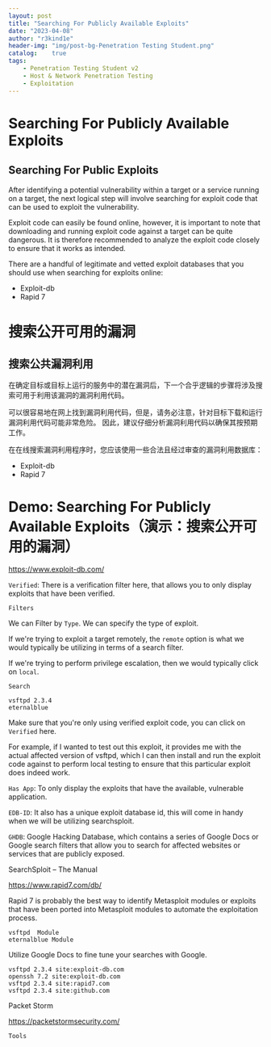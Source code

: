 ```yaml
---
layout: post
title: "Searching For Publicly Available Exploits"
date: "2023-04-08"
author: "r3kind1e"
header-img: "img/post-bg-Penetration Testing Student.png"
catalog:    true
tags: 
    - Penetration Testing Student v2
    - Host & Network Penetration Testing
    - Exploitation
---
```


# Searching For Publicly Available Exploits
## Searching For Public Exploits
After identifying a potential vulnerability within a target or a service running on a target, the next logical step will involve searching for exploit code that can be used to exploit the vulnerability.

Exploit code can easily be found online, however, it is important to note that downloading and running exploit code against a target can be quite dangerous. It is therefore recommended to analyze the exploit code closely to ensure that it works as intended.

There are a handful of legitimate and vetted exploit databases that you should use when searching for exploits online:
* Exploit-db
* Rapid 7

# 搜索公开可用的漏洞
## 搜索公共漏洞利用
在确定目标或目标上运行的服务中的潜在漏洞后，下一个合乎逻辑的步骤将涉及搜索可用于利用该漏洞的漏洞利用代码。

可以很容易地在网上找到漏洞利用代码，但是，请务必注意，针对目标下载和运行漏洞利用代码可能非常危险。 因此，建议仔细分析漏洞利用代码以确保其按预期工作。

在在线搜索漏洞利用程序时，您应该使用一些合法且经过审查的漏洞利用数据库：
* Exploit-db
* Rapid 7

# Demo: Searching For Publicly Available Exploits（演示：搜索公开可用的漏洞）

https://www.exploit-db.com/

`Verified`: There is a verification filter here, that allows you to only display exploits that have been verified.

`Filters`

 We can Filter by `Type`. We can specify the type of exploit.

 If we're trying to exploit a target remotely, the `remote` option is what we would typically be utilizing in terms of a search filter.

 If we're trying to perform privilege escalation, then we would typically click on `local`.

`Search`

```
vsftpd 2.3.4
eternalblue
```

Make sure that you're only using verified exploit code, you can click on `Verified` here.

For example, if I wanted to test out this exploit, it provides me with the actual affected version of vsftpd, which I can then install and run the exploit code against to perform local testing to ensure that this particular exploit does indeed work.

`Has App`: To only display the exploits that have the available, vulnerable application. 

`EDB-ID`: It also has a unique exploit database id, this will come in handy when we will be utilizing searchsploit.

`GHDB`: Google Hacking Database, which contains a series of Google Docs or Google search filters that allow you to search for affected websites or services that are publicly exposed.

SearchSploit – The Manual

https://www.rapid7.com/db/

Rapid 7 is probably the best way to identify Metasploit modules or exploits that have been ported into Metasploit modules to automate the exploitation process. 

```
vsftpd  Module
eternalblue Module
```

Utilize Google Docs to fine tune your searches with Google.

```
vsftpd 2.3.4 site:exploit-db.com
openssh 7.2 site:exploit-db.com
vsftpd 2.3.4 site:rapid7.com
vsftpd 2.3.4 site:github.com
```

Packet Storm

https://packetstormsecurity.com/

`Tools`